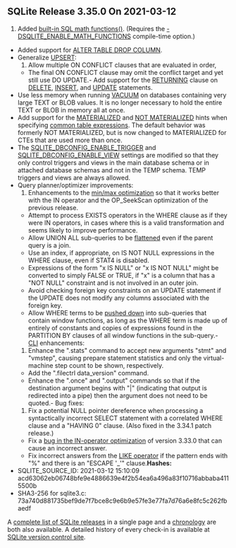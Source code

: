 ## SQLite Release 3\.35\.0 On 2021\-03\-12

1. Added [built\-in SQL math functions()](../lang_mathfunc.html). (Requires the
 [\-DSQLITE\_ENABLE\_MATH\_FUNCTIONS](../compile.html#enable_math_functions) compile\-time option.)
- Added support for [ALTER TABLE DROP COLUMN](../lang_altertable.html#altertabdropcol).
- Generalize [UPSERT](../lang_upsert.html):
	1. Allow multiple ON CONFLICT clauses that are evaluated in order,
	 - The final ON CONFLICT clause may omit the conflict target and
	 yet still use DO UPDATE.- Add support for the [RETURNING](../lang_returning.html) clause on [DELETE](../lang_delete.html), [INSERT](../lang_insert.html), and
 [UPDATE](../lang_update.html) statements.
- Use less memory when running [VACUUM](../lang_vacuum.html) on databases containing very large
 TEXT or BLOB values. It is no longer necessary to hold the entire TEXT
 or BLOB in memory all at once.
- Add support for the [MATERIALIZED](../lang_with.html#mathint) and [NOT MATERIALIZED](../lang_with.html#mathint) hints when
 specifying [common table expressions](../lang_with.html). The default behavior was
 formerly NOT MATERIALIZED, but is now changed to MATERIALIZED for
 CTEs that are used more than once.
- The [SQLITE\_DBCONFIG\_ENABLE\_TRIGGER](../c3ref/c_dbconfig_defensive.html#sqlitedbconfigenabletrigger) and [SQLITE\_DBCONFIG\_ENABLE\_VIEW](../c3ref/c_dbconfig_defensive.html#sqlitedbconfigenableview)
 settings are modified so that they only control triggers and views
 in the main database schema or in attached database schemas and not in
 the TEMP schema. TEMP triggers and views are always allowed.
- Query planner/optimizer improvements:
	1. Enhancements to the [min/max optimization](../optoverview.html#minmax) so that it works better
	 with the IN operator and the OP\_SeekScan optimization of the
	 previous release.
	 - Attempt to process EXISTS operators in the WHERE clause as if
	 they were IN operators, in cases where this is a valid transformation
	 and seems likely to improve performance.
	 - Allow UNION ALL sub\-queries to be [flattened](../optoverview.html#flattening) even if the parent query is a join.
	 - Use an index, if appropriate, on IS NOT NULL expressions in the WHERE clause,
	 even if STAT4 is disabled.
	 - Expressions of the form "x IS NULL" or "x IS NOT NULL" might be converted to simply
	 FALSE or TRUE, if "x" is a column that has a "NOT NULL" constraint and is not
	 involved in an outer join.
	 - Avoid checking foreign key constraints on an UPDATE statement if the UPDATE does
	 not modify any columns associated with the foreign key.
	 - Allow WHERE terms to be [pushed down](../optoverview.html#pushdown) into sub\-queries
	 that contain window functions,
	 as long as the WHERE term is made up of entirely of constants and copies of expressions
	 found in the PARTITION BY clauses of all window functions in the sub\-query.- [CLI](../cli.html) enhancements:
	1. Enhance the ".stats" command to accept new arguments "stmt" and
	 "vmstep", causing prepare statement statistics and only the
	 virtual\-machine step count to be shown, respectively.
	 - Add the ".filectrl data\_version" command.
	 - Enhance the ".once" and ".output" commands so that if the destination argument
	 begins with "\|" (indicating that output is redirected into a pipe) then the
	 argument does not need to be quoted.- Bug fixes:
	1. Fix a potential NULL pointer dereference when processing a
	 syntactically incorrect SELECT statement with a correlated WHERE
	 clause and a "HAVING 0" clause. (Also fixed in the 3\.34\.1 patch release.)
	 - Fix a [bug in the IN\-operator optimization](https://www.sqlite.org/src/info/ee51301f316c09e9)
	 of version 3\.33\.0 that can cause an incorrect answer.
	 - Fix incorrect answers from the [LIKE operator](../lang_expr.html#like) if the pattern ends with "%" and there
	 is an "ESCAPE '\_'" clause.**Hashes:**
- SQLITE\_SOURCE\_ID: 2021\-03\-12 15:10:09 acd63062eb06748bfe9e4886639e4f2b54ea6a496a83f10716abbaba4115500b
- SHA3\-256 for sqlite3\.c: 73a740d881735bef9de7f7bce8c9e6b9e57fe3e77fa7d76a6e8fc5c262fbaedf



A [complete list of SQLite releases](../changes.html)
 in a single page and a [chronology](../chronology.html) are both also available.
 A detailed history of every
 check\-in is available at
 [SQLite version control site](https://www.sqlite.org/src/timeline).


